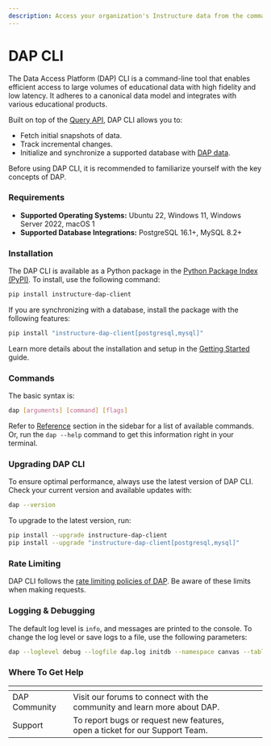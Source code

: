 ```yaml
---
description: Access your organization's Instructure data from the command line.
---
```


# DAP CLI

The Data Access Platform (DAP) CLI is a command-line tool that enables efficient access to large volumes of educational data with high fidelity and low latency. It adheres to a canonical data model and integrates with various educational products.

Built on top of the [Query API](https://www.notion.so/DAP-CLI-121159a404cd8009a33de73f6ae93ee7?pvs=21), DAP CLI allows you to:

* Fetch initial snapshots of data.
* Track incremental changes.
* Initialize and synchronize a supported database with [DAP data](https://data-access-platform-api.s3.amazonaws.com/tables/index.html).

Before using DAP CLI, it is recommended to familiarize yourself with the key concepts of DAP.

### Requirements

* **Supported Operating Systems:** Ubuntu 22, Windows 11, Windows Server 2022, macOS 1
* **Supported Database Integrations:** PostgreSQL 16.1+, MySQL 8.2+

### Installation

The DAP CLI is available as a Python package in the [Python Package Index (PyPI)](https://pypi.org/project/instructure-dap-client/). To install, use the following command:

```bash
pip install instructure-dap-client
```

If you are synchronizing with a database, install the package with the following features:

```bash
pip install "instructure-dap-client[postgresql,mysql]"
```

Learn more details about the installation and setup in the [Getting Started](https://app.gitbook.com/o/bxMToeZxeTDBdDYnurjg/s/md43XhVX1tvwrv25xyTO/) guide.

### Commands

The basic syntax is:

```bash
dap [arguments] [command] [flags]
```

Refer to [Reference](https://app.gitbook.com/o/bxMToeZxeTDBdDYnurjg/s/md43XhVX1tvwrv25xyTO/) section in the sidebar for a list of available commands. Or, run the `dap --help` command to get this information right in your terminal.

### Upgrading DAP CLI

To ensure optimal performance, always use the latest version of DAP CLI. Check your current version and available updates with:

```bash
dap --version
```

To upgrade to the latest version, run:

```bash
pip install --upgrade instructure-dap-client
pip install --upgrade "instructure-dap-client[postgresql,mysql]"
```

### Rate Limiting

DAP CLI follows the [rate limiting policies of DAP](https://www.notion.so/DAP-CLI-121159a404cd8009a33de73f6ae93ee7?pvs=21). Be aware of these limits when making requests.

### Logging & Debugging

The default log level is `info`, and messages are printed to the console. To change the log level or save logs to a file, use the following parameters:

```bash
dap --loglevel debug --logfile dap.log initdb --namespace canvas --table accounts
```

### Where To Get Help

<table data-card-size="large" data-view="cards"><thead><tr><th></th><th></th><th></th><th data-type="content-ref"></th><th data-hidden data-card-target data-type="content-ref"></th></tr></thead><tbody><tr><td>DAP Community</td><td>Visit our forums to connect with the community and learn more about DAP.</td><td></td><td></td><td><a href="https://community.canvaslms.com/t5/Data-and-Analytics-Group/gh-p/data"></a></td></tr><tr><td>Support</td><td>To report bugs or request new features, open a ticket for our Support Team.</td><td></td><td></td><td><a href="https://app.gitbook.com/o/bxMToeZxeTDBdDYnurjg/s/md43XhVX1tvwrv25xyTO/"></a></td></tr></tbody></table>
